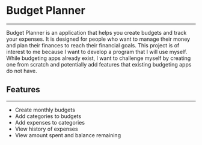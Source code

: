 # Budget Planner

***

Budget Planner is an application that helps you create budgets and track your expenses. It is designed for people who
want to manage their money and plan their finances to reach their financial goals. This project is of interest to me
because I want to develop a program that I will use myself. While budgeting apps already exist, I want to challenge
myself by creating one from scratch and potentially add features that existing budgeting apps do not have.

## Features

***

* Create monthly budgets
* Add categories to budgets
* Add expenses to categories
* View history of expenses
* View amount spent and balance remaining